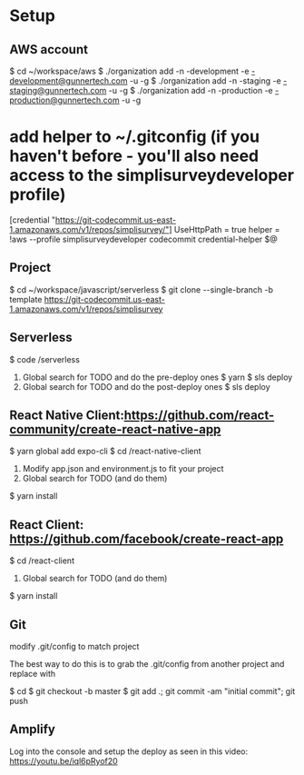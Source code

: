 # Setup
## AWS account

$ cd ~/workspace/aws
$ ./organization add -n <project-name>-development -e <project-name>-development@gunnertech.com -u <your root username> -g <groupname>
$ ./organization add -n <project-name>-staging -e <project-name>-staging@gunnertech.com -u <your root username> -g <groupname>
$ ./organization add -n <project-name>-production -e <project-name>-production@gunnertech.com -u <your root username> -g <groupname>

# add helper to ~/.gitconfig (if you haven't before - you'll also need access to the simplisurveydeveloper profile)
[credential "https://git-codecommit.us-east-1.amazonaws.com/v1/repos/simplisurvey/"]
UseHttpPath = true
helper = !aws --profile simplisurveydeveloper codecommit credential-helper $@



## Project 
$ cd ~/workspace/javascript/serverless
$ git clone --single-branch -b template https://git-codecommit.us-east-1.amazonaws.com/v1/repos/simplisurvey <project name>

## Serverless
$ code <project-name>/serverless
1) Global search for TODO and do the pre-deploy ones
$ yarn
$ sls deploy
2) Global search for TODO and do the post-deploy ones
$ sls deploy


## React Native Client:https://github.com/react-community/create-react-native-app
$ yarn global add expo-cli
$ cd <project-name>/react-native-client

1) Modify app.json and environment.js to fit your project
2) Global search for TODO (and do them)

$ yarn install

## React Client: https://github.com/facebook/create-react-app
$ cd <project-name>/react-client

1) Global search for TODO (and do them)


$ yarn install

## Git
modify .git/config to match project

The best way to do this is to grab the .git/config from another project and replace <example project name> with <project name>

$ cd <project-name>
$ git checkout -b master
$ git add .; git commit -am "initial commit"; git push

## Amplify

Log into the console and setup the deploy as seen in this video: https://youtu.be/iql6pRyof20